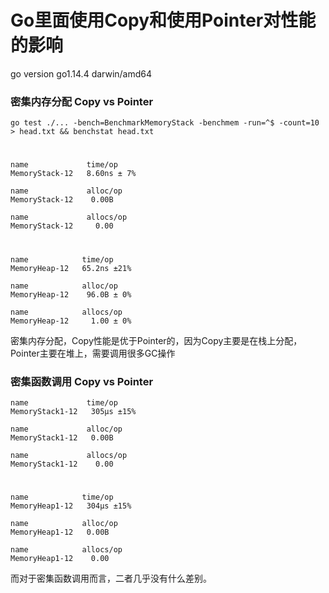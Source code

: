 # Go里面使用Copy和使用Pointer对性能的影响

go version go1.14.4 darwin/amd64

### 密集内存分配 Copy vs Pointer



    go test ./... -bench=BenchmarkMemoryStack -benchmem -run=^$ -count=10 > head.txt && benchstat head.txt

#

    name             time/op
    MemoryStack-12   8.60ns ± 7%
    
    name             alloc/op
    MemoryStack-12    0.00B         
    
    name             allocs/op
    MemoryStack-12     0.00     

#

    name            time/op
    MemoryHeap-12   65.2ns ±21%
    
    name            alloc/op
    MemoryHeap-12    96.0B ± 0%    
    
    name            allocs/op
    MemoryHeap-12     1.00 ± 0%

密集内存分配，Copy性能是优于Pointer的，因为Copy主要是在栈上分配，Pointer主要在堆上，需要调用很多GC操作

### 密集函数调用 Copy vs Pointer


    name             time/op
    MemoryStack1-12   305µs ±15%
    
    name             alloc/op   
    MemoryStack1-12   0.00B     
    
    name             allocs/op  
    MemoryStack1-12    0.00 

#

    name            time/op
    MemoryHeap1-12   304µs ±15%
    
    name            alloc/op
    MemoryHeap1-12   0.00B     
    
    name            allocs/op
    MemoryHeap1-12    0.00 

而对于密集函数调用而言，二者几乎没有什么差别。    

